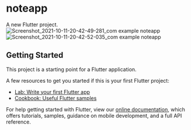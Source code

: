 # noteapp


A new Flutter project.
![Screenshot_2021-10-11-20-42-49-281_com example noteapp](https://user-images.githubusercontent.com/74016134/136835449-cc1e1354-e7f3-4cb4-81fe-d6156700b746.jpg)
![Screenshot_2021-10-11-20-42-52-035_com example noteapp](https://user-images.githubusercontent.com/74016134/136835451-4202dd2d-f5f6-40e4-9a63-d0f051bd5fea.jpg)


## Getting Started

This project is a starting point for a Flutter application.

A few resources to get you started if this is your first Flutter project:

- [Lab: Write your first Flutter app](https://flutter.dev/docs/get-started/codelab)
- [Cookbook: Useful Flutter samples](https://flutter.dev/docs/cookbook)

For help getting started with Flutter, view our
[online documentation](https://flutter.dev/docs), which offers tutorials,
samples, guidance on mobile development, and a full API reference.
